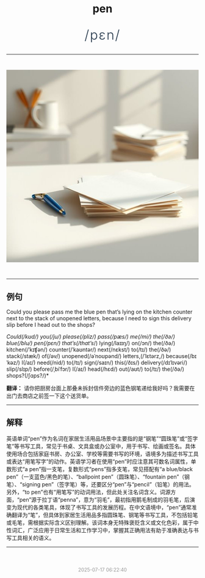 <div align="center">

# pen

<div style="margin: 30px 0;">
<h1 style="font-size: 2.5em; font-weight: 300; letter-spacing: 2px; margin: 0; color: #2c3e50;">
/pɛn/
</h1>
</div>

</div>

---

<div align="center" style="margin: 40px 0;">

![pen](images/pen.png)

</div>

---

## 例句

Could you please pass me the blue pen that’s lying on the kitchen counter next to the stack of unopened letters, because I need to sign this delivery slip before I head out to the shops?

*Could(/kʊd/) you(/ju/) please(/pliz/) pass(/pæs/) me(/mi/) the(/ðə/) blue(/blu/) pen(/pɛn/) that’s(/that’s*/) lying(/laɪɪŋ/) on(/ɔn/) the(/ðə/) kitchen(/ˈkɪʧən/) counter(/ˈkaʊntər/) next(/nɛkst/) to(/tɪ/) the(/ðə/) stack(/stæk/) of(/əv/) unopened(/əˈnoʊpənd/) letters,(/ˈlɛtərz,/) because(/bɪˈkəz/) I(/aɪ/) need(/nid/) to(/tɪ/) sign(/saɪn/) this(/ðɪs/) delivery(/dɪˈlɪvəri/) slip(/slɪp/) before(/ˌbiˈfɔr/) I(/aɪ/) head(/hɛd/) out(/aʊt/) to(/tɪ/) the(/ðə/) shops?(/ʃɑps?/)*

**翻译：** 请你把厨房台面上那叠未拆封信件旁边的蓝色钢笔递给我好吗？我需要在出门去商店之前签一下这个送货单。

---

## 解释

英语单词“pen”作为名词在家居生活用品场景中主要指的是“钢笔”“圆珠笔”或“签字笔”等书写工具，常见于书桌、文具盒或办公室中，用于书写、绘画或签名。具体使用场合包括家庭书房、办公室、学校等需要书写的环境，语境多为描述书写工具或表达“用笔写字”的动作。英语学习者在使用“pen”时应注意其可数名词属性，单数形式“a pen”指一支笔，复数形式“pens”指多支笔，常见搭配有“a blue/black pen”（一支蓝色/黑色的笔）、“ballpoint pen”（圆珠笔）、“fountain pen”（钢笔）、“signing pen”（签字笔）等，还要区分“pen”与“pencil”（铅笔）的用法。另外，“to pen”也有“用笔写”的动词用法，但此处关注名词含义。词源方面，“pen”源于拉丁语“penna”，意为“羽毛”，最初指用鹅毛制成的羽毛笔，后演变为现代的各类笔具，体现了书写工具的发展历程。在中文语境中，“pen”通常准确翻译为“笔”，但具体到家居生活用品多指圆珠笔、钢笔等书写工具，不包括铅笔或毛笔，需根据实际含义区别理解。该词本身无特殊褒贬含义或文化色彩，属于中性词汇，广泛应用于日常生活和工作学习中，掌握其正确用法有助于准确表达与书写工具相关的语义。


---

<div align="center" style="margin-top: 50px;">
<small style="color: #999; font-size: 0.9em;">2025-07-17 06:22:40</small>
</div>
